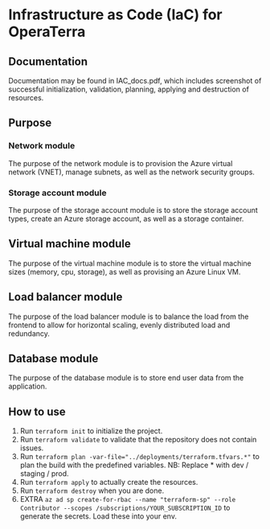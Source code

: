 # Infrastructure as Code (IaC) for OperaTerra

## Documentation
Documentation may be found in IAC_docs.pdf, which includes screenshot of successful initialization, validation, planning, applying and destruction of resources.

## Purpose
### Network module
The purpose of the network module is to provision the Azure virtual network (VNET), manage subnets, as well as the network security groups.

### Storage account module
The purpose of the storage account module is to store the storage account types, create an Azure storage account, as well as a storage container.

## Virtual machine module
The purpose of the virtual machine module is to store the virtual machine sizes (memory, cpu, storage), as well as provising an Azure Linux VM.

## Load balancer module
The purpose of the load balancer module is to balance the load from the frontend to allow for horizontal scaling, evenly distributed load and redundancy.

## Database module
The purpose of the database module is to store end user data from the application.

## How to use
1. Run `terraform init` to initialize the project. 
2. Run `terraform validate` to validate that the repository does not contain issues.
3. Run `terraform plan -var-file="../deployments/terraform.tfvars.*"` to plan the build with the predefined variables. NB: Replace * with dev / staging / prod.
4. Run `terraform apply` to actually create the resources.
5. Run `terraform destroy` when you are done.
6. EXTRA `az ad sp create-for-rbac --name "terraform-sp" --role Contributor --scopes /subscriptions/YOUR_SUBSCRIPTION_ID` to generate the secrets. Load these into your env.
